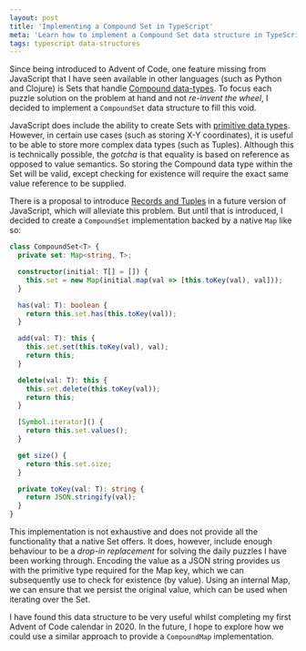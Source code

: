 ```yaml
---
layout: post
title: 'Implementing a Compound Set in TypeScript'
meta: 'Learn how to implement a Compound Set data structure in TypeScript using a Map to handle complex data types effectively.'
tags: typescript data-structures
---
```


Since being introduced to Advent of Code, one feature missing from JavaScript that I have seen available in other languages (such as Python and Clojure) is Sets that handle [Compound data-types](https://www.oreilly.com/library/view/javascript-design/0735711674/0735711674_ch03lev1sec3.html).
To focus each puzzle solution on the problem at hand and not _re-invent the wheel_, I decided to implement a `CompoundSet` data structure to fill this void.

<!--more-->

JavaScript does include the ability to create Sets with [primitive data types](https://developer.mozilla.org/en-US/docs/Web/JavaScript/Reference/Global_Objects/Set).
However, in certain use cases (such as storing X-Y coordinates), it is useful to be able to store more complex data types (such as Tuples).
Although this is technically possible, the _gotcha_ is that equality is based on reference as opposed to value semantics.
So storing the Compound data type within the Set will be valid, except checking for existence will require the exact same value reference to be supplied.

There is a proposal to introduce [Records and Tuples](https://github.com/tc39/proposal-record-tuple) in a future version of JavaScript, which will alleviate this problem.
But until that is introduced, I decided to create a `CompoundSet` implementation backed by a native `Map` like so:

```typescript
class CompoundSet<T> {
  private set: Map<string, T>;

  constructor(initial: T[] = []) {
    this.set = new Map(initial.map(val => [this.toKey(val), val]));
  }

  has(val: T): boolean {
    return this.set.has(this.toKey(val));
  }

  add(val: T): this {
    this.set.set(this.toKey(val), val);
    return this;
  }

  delete(val: T): this {
    this.set.delete(this.toKey(val));
    return this;
  }

  [Symbol.iterator]() {
    return this.set.values();
  }

  get size() {
    return this.set.size;
  }

  private toKey(val: T): string {
    return JSON.stringify(val);
  }
}
```

This implementation is not exhaustive and does not provide all the functionality that a native Set offers.
It does, however, include enough behaviour to be a _drop-in replacement_ for solving the daily puzzles I have been working through.
Encoding the value as a JSON string provides us with the primitive type required for the Map key, which we can subsequently use to check for existence (by value).
Using an internal Map, we can ensure that we persist the original value, which can be used when iterating over the Set.

I have found this data structure to be very useful whilst completing my first Advent of Code calendar in 2020.
In the future, I hope to explore how we could use a similar approach to provide a `CompoundMap` implementation.
